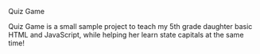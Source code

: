 Quiz Game

Quiz Game is a small sample project to teach my 5th grade daughter basic HTML and JavaScript, while helping her learn state capitals at the same time!
